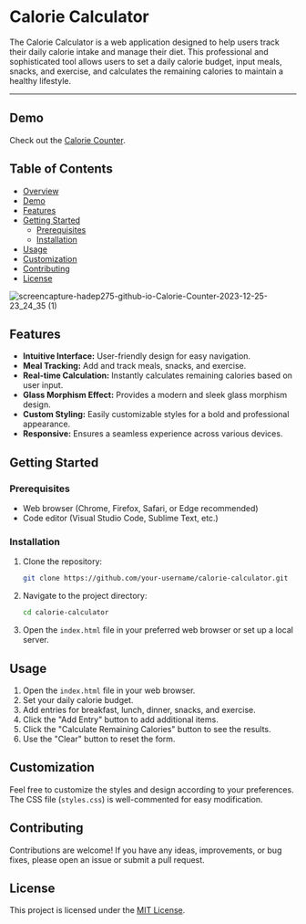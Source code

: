 # Calorie Calculator

The Calorie Calculator is a web application designed to help users track their daily calorie intake and manage their diet. This professional and sophisticated tool allows users to set a daily calorie budget, input meals, snacks, and exercise, and calculates the remaining calories to maintain a healthy lifestyle.

---

## Demo

Check out the [Calorie Counter](https://hadep275.github.io/Calorie-Counter/).


## Table of Contents

- [Overview](#overview)
- [Demo](#demo)
- [Features](#features)
- [Getting Started](#getting-started)
  - [Prerequisites](#prerequisites)
  - [Installation](#installation)
- [Usage](#usage)
- [Customization](#customization)
- [Contributing](#contributing)
- [License](#license)

![screencapture-hadep275-github-io-Calorie-Counter-2023-12-25-23_24_35 (1)](https://github.com/hadep275/Calorie-Counter/assets/65734173/76f2da11-ff6a-4d16-9217-c5277414549c)


## Features

- **Intuitive Interface:** User-friendly design for easy navigation.
- **Meal Tracking:** Add and track meals, snacks, and exercise.
- **Real-time Calculation:** Instantly calculates remaining calories based on user input.
- **Glass Morphism Effect:** Provides a modern and sleek glass morphism design.
- **Custom Styling:** Easily customizable styles for a bold and professional appearance.
- **Responsive:** Ensures a seamless experience across various devices.

## Getting Started

### Prerequisites

- Web browser (Chrome, Firefox, Safari, or Edge recommended)
- Code editor (Visual Studio Code, Sublime Text, etc.)

### Installation

1. Clone the repository:

   ```bash
   git clone https://github.com/your-username/calorie-calculator.git
   ```

2. Navigate to the project directory:

   ```bash
   cd calorie-calculator
   ```

3. Open the `index.html` file in your preferred web browser or set up a local server.

## Usage

1. Open the `index.html` file in your web browser.
2. Set your daily calorie budget.
3. Add entries for breakfast, lunch, dinner, snacks, and exercise.
4. Click the "Add Entry" button to add additional items.
5. Click the "Calculate Remaining Calories" button to see the results.
6. Use the "Clear" button to reset the form.

## Customization

Feel free to customize the styles and design according to your preferences. The CSS file (`styles.css`) is well-commented for easy modification.

## Contributing

Contributions are welcome! If you have any ideas, improvements, or bug fixes, please open an issue or submit a pull request.

## License

This project is licensed under the [MIT License](LICENSE).
